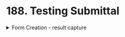 # 188. Testing Submittal

<details>
  <summary>Form Creation - result capture</summary>

![188.1_Testing-Submittal.png](../imgs/188.1_Testing-Submittal.png)
---
![188.2_Testing-Submittal.png](../imgs/188.2_Testing-Submittal.png)
---
</details>